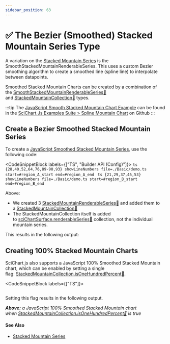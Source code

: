 ```yaml
---
sidebar_position: 63
---
```


# ✅ The Bezier (Smoothed) Stacked Mountain Series Type

A variation on the [Stacked Mountain Series](/docs/2d-charts/chart-types/stacked-mountain-renderable-series) is the SmoothStackedMountainRenderableSeries. This uses a custom Bezier smoothing algorithm to create a smoothed line (spline line) to interpolate between datapoints.

Smoothed Stacked Mountain Charts can be created by a combination of the [SmoothStackedMountainRenderableSeries:blue_book:](https://www.scichart.com/documentation/js/current/typedoc/classes/smoothstackedmountainrenderableseries.html) and [StackedMountainCollection:blue_book:](https://www.scichart.com/documentation/js/current/typedoc/classes/stackedmountaincollection.html) types. 

:::tip
The [JavaScript Smooth Stacked Mountain Chart Example](https://demo.scichart.com/javascript/smooth-stacked-mountain-chart) can be found in the [SciChart.Js Examples Suite > Spline Mountain Chart](https://github.com/ABTSoftware/SciChart.JS.Examples/tree/master/Examples/src/components/Examples/Charts2D/BasicChartTypes/SplineMountainChart) on Github
:::

<ChartFromSciChartDemo 
    src="https://www.scichart.com/demo/iframe/smooth-stacked-mountain-chart" 
    title="Smooth Stacked Mountain Chart"
/>

Create a Bezier Smoothed Stacked Mountain Series
------------------------------------------------

To create a [JavaScript Smoothed Stacked Mountain Series](https://demo.scichart.com/javascript/smooth-stacked-mountain-chart), use the following code:

<CodeSnippetBlock labels={["TS", "Builder API (Config)"]}>
    ```ts {28,40,52,64,76,89-90,93} showLineNumbers file=./Basic/demo.ts start=#region_A_start end=#region_A_end
    ```
    ```ts {21,29,37,45,53} showLineNumbers file=./Basic/demo.ts start=#region_B_start end=#region_B_end
    ```
</CodeSnippetBlock>

Above:

*   We created 3 [StackedMountainRenderableSeries:blue_book:](https://www.scichart.com/documentation/js/current/typedoc/classes/stackedmountainrenderableseries.html) and added them to a [StackedMountainCollection:blue_book:](https://www.scichart.com/documentation/js/current/typedoc/classes/stackedmountaincollection.html)
*   The StackedMountainCollection itself is added to [sciChartSurface.renderableSeries:blue_book:](https://www.scichart.com/documentation/js/current/typedoc/classes/scichartsurface.html#renderableseries) collection, not the individual mountain series.

This results in the following output:

<LiveDocSnippet name="./Basic/demo" />

Creating 100% Stacked Mountain Charts
-------------------------------------

SciChart.js also supports a JavaScript 100% Smoothed Stacked Mountain chart, which can be enabled by setting a single flag: [StackedMountainCollection.isOneHundredPercent:blue_book:](https://www.scichart.com/documentation/js/current/typedoc/classes/stackedmountaincollection.html#isonehundredpercent).

<CodeSnippetBlock labels={["TS"]}>
```ts {17} showLineNumbers file=./GroupingOptions/demo.ts start=#region_A_start end=#region_A_end
```
</CodeSnippetBlock>

Setting this flag results in the following output. 

<LiveDocSnippet name="./GroupingOptions/demo" />

_**Above:** a JavaScript 100% Smoothed Stacked Mountain chart when [StackedMountainCollection.isOneHundredPercent:blue_book:](https://www.scichart.com/documentation/js/current/typedoc/classes/stackedmountaincollection.html#isonehundredpercent) is true_

#### See Also

*   [Stacked Mountain Series](/docs/2d-charts/chart-types/stacked-mountain-renderable-series)
